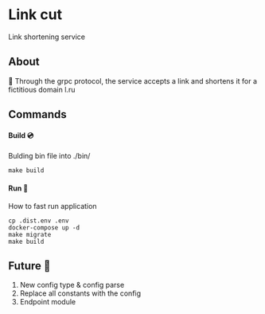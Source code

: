 # Link cut
Link shortening service
## About
:link: Through the grpc protocol, the service accepts a link and shortens it for a fictitious domain l.ru 
## Commands
#### Build :cd:
Bulding bin file into ./bin/
```shell
make build
```
#### Run :checkered_flag:
How to fast run application
```shell
cp .dist.env .env
docker-compose up -d
make migrate
make build
```
## Future :round_pushpin:
1. New config type & config parse
2. Replace all constants with the config
3. Endpoint module 
